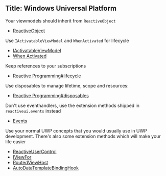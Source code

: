 Title: Windows Universal Platform
---

Your viewmodels should inherit from `ReactiveObject`

- [ReactiveObject](https://reactiveui.net/api/reactiveui/reactiveobject/)

Use `IActivatableViewModel` and `WhenActivated` for lifecycle

- [IActivatableViewModel](https://reactiveui.net/api/reactiveui/IActivatableViewModel/)
- [When Activated](https://reactiveui.net/docs/handbook/when-activated/)

Keep references to your subscriptions

- [Reactive Programming#lifecycle](https://reactiveui.net/docs/reactive-programming#lifecycle)

Use disposables to manage lifetime, scope and resources:

- [Reactive Programming#disposables](https://reactiveui.net/docs/reactive-programming#disposables)

Don't use eventhandlers, use the extension methods shipped in `reactiveui.events` instead

- [Events](https://reactiveui.net/docs/handbook/events/)

Use your normal UWP concepts that you would usually use in UWP development. There's also some extension methods which will make your life easier

- [ReactiveUserControl](https://reactiveui.net/api/reactiveui/reactiveusercontrol_1/)
- [IViewFor](https://reactiveui.net/api/reactiveui/iviewfor_1/)
- [RoutedViewHost](https://reactiveui.net/api/reactiveui/routedviewhost/)
- [AutoDataTemplateBindingHook](https://reactiveui.net/api/reactiveui/autodatatemplatebindinghook/)

